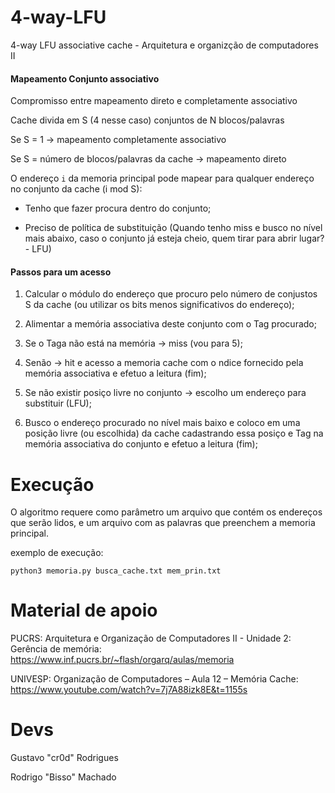 # 4-way-LFU
4-way LFU associative cache - Arquitetura e organizção de computadores II

#### Mapeamento Conjunto associativo
Compromisso entre mapeamento direto e completamente associativo

Cache  divida em S (4 nesse caso) conjuntos de N blocos/palavras

Se S = 1 -> mapeamento completamente associativo

Se S = número de blocos/palavras da cache -> mapeamento direto

O endereço ```i``` da memoria principal pode mapear para qualquer endereço no conjunto da cache (i mod S):
  
  - Tenho que fazer procura dentro do conjunto;
  
  - Preciso de política de substituição (Quando tenho miss e busco no nível mais abaixo, caso o conjunto já esteja cheio, quem tirar para abrir lugar? - LFU)
  
#### Passos para um acesso
  1. Calcular o módulo do endereço que procuro pelo número de conjustos S da cache (ou utilizar os bits menos significativos do endereço);
  
  2. Alimentar a memória associativa deste conjunto com o Tag procurado;
  
  3. Se o Taga não está na memória -> miss (vou para 5);
  
  4. Senão -> hit e acesso a memoria cache com o ndice fornecido pela memória associativa e efetuo a leitura (fim);
  
  5. Se não existir posiço livre no conjunto -> escolho um endereço para substituir (LFU);
  
  6. Busco o endereço procurado no nível mais baixo e coloco em uma posição livre (ou escolhida) da cache cadastrando essa posiço e Tag na memória associativa do conjunto e efetuo a leitura (fim);
  
# Execução

O algoritmo requere como parâmetro um arquivo que contém os endereços que serão lidos, e um arquivo com as palavras que preenchem a memoria principal. 

exemplo de execução:

```python3 memoria.py busca_cache.txt mem_prin.txt```


# Material de apoio
PUCRS: Arquitetura e Organização de Computadores II - Unidade 2: Gerência de memória: 
https://www.inf.pucrs.br/~flash/orgarq/aulas/memoria

UNIVESP: Organização de Computadores – Aula 12 – Memória Cache:
https://www.youtube.com/watch?v=7j7A88izk8E&t=1155s
# Devs

Gustavo "cr0d" Rodrigues

Rodrigo "Bisso" Machado

